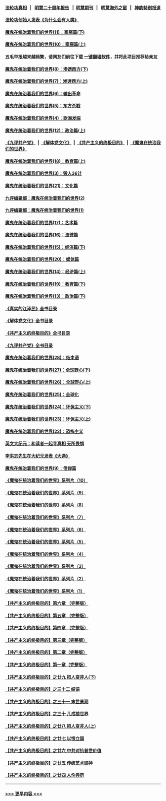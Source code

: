 #### [法轮功真相](https://github.com/gfw-breaker/truth/blob/master/README.md?t=0) &nbsp;&nbsp;|&nbsp;&nbsp; [明慧二十周年报告](https://github.com/gfw-breaker/mh-reports/blob/master/README.md?t=0) &nbsp;&nbsp;|&nbsp;&nbsp;[明慧期刊](https://github.com/gfw-breaker/mh-qikan) &nbsp;&nbsp;|&nbsp;&nbsp; [明慧海外之窗](https://github.com/gfw-breaker/mh-news/blob/master/README.md?t=0) &nbsp;&nbsp;|&nbsp;&nbsp; [神韵特别报道](https://github.com/gfw-breaker/mh-news/blob/master/shenyun.md?t=0)
#### [法轮功创始人发表《为什么会有人类》](../pages/nsc422/n13912117.md?t=03061243) 
#### [魔鬼在统治着我们的世界(11)：家庭篇(下)](../pages/nsc422/n10440961.md?t=03061243) 
#### [魔鬼在统治着我们的世界(10)：家庭篇(上)](../pages/nsc422/n10435448.md?t=03061243) 
#### 五毛举报越来越频繁，请网友们前往下载 [一键翻墙软件](https://github.com/gfw-breaker/ssr-accounts)，并将此项目推荐给亲友
#### [魔鬼在统治着我们的世界(8)：渗透西方(下)](../pages/nsc422/n10429603.md?t=03061243) 
#### [魔鬼在统治着我们的世界(7)：渗透西方(上)](../pages/nsc422/n10426013.md?t=03061243) 
#### [魔鬼在统治着我们的世界(6)：输出革命](../pages/nsc422/n10421536.md?t=03061243) 
#### [魔鬼在统治着我们的世界(5)：东方杀戮](../pages/nsc422/n10417707.md?t=03061243) 
#### [魔鬼在统治着我们的世界(4)：欧洲发端](../pages/nsc422/n10414890.md?t=03061243) 
#### [魔鬼在统治着我们的世界(12)：政治篇(上)](../pages/nsc422/n10444576.md?t=03061243) 
#### [《九评共产党》](https://github.com/begood0513/9ping.md/blob/master/README.md) &nbsp;|&nbsp; [《解体党文化》](../../../../jtdwh.md/blob/master/README.md)  &nbsp;|&nbsp; [《共产主义的终极目的》](../../../../gczydzjmd.md/blob/master/README.md) &nbsp;|&nbsp; [《魔鬼在统治我们的世界》](../../../../mgztzwmdsj.md/blob/master/README.md) 
#### [魔鬼在统治着我们的世界(18)：教育篇(上)](../pages/nsc422/n10526970.md?t=03061243) 
#### [魔鬼在统治着我们的世界(3)：毁人36计](../pages/nsc422/n10411583.md?t=03061243) 
#### [魔鬼在统治着我们的世界(21)：文化篇](../pages/nsc422/n10597706.md?t=03061243) 
#### [九评编辑部：魔鬼在统治着我们的世界(2)](../pages/nsc422/n10410036.md?t=03061243) 
#### [九评编辑部：魔鬼在统治着我们的世界(1)](../pages/nsc422/n10406825.md?t=03061243) 
#### [魔鬼在统治着我们的世界(17)：艺术篇](../pages/nsc422/n10499093.md?t=03061243) 
#### [魔鬼在统治着我们的世界(16)：法律篇](../pages/nsc422/n10485969.md?t=03061243) 
#### [魔鬼在统治着我们的世界(15)：经济篇(下)](../pages/nsc422/n10469975.md?t=03061243) 
#### [魔鬼在统治着我们的世界(20)：媒体篇](../pages/nsc422/n10586579.md?t=03061243) 
#### [魔鬼在统治着我们的世界(14)：经济篇(上)](../pages/nsc422/n10457370.md?t=03061243) 
#### [魔鬼在统治着我们的世界(19)：教育篇(下)](../pages/nsc422/n10564808.md?t=03061243) 
#### [魔鬼在统治着我们的世界(13)：政治篇(下)](../pages/nsc422/n10448270.md?t=03061243) 
#### [《真实的江泽民》全书目录](../pages/nsc422/n13721399.md?t=03061243) 
#### [《解体党文化》全书目录](../pages/nsc422/n13721157.md?t=03061243) 
#### [《共产主义的终极目的》全书目录](../pages/nsc422/n13721048.md?t=03061243) 
#### [《九评共产党》全书目录](../pages/nsc422/n13708085.md?t=03061243) 
#### [魔鬼在统治着我们的世界(28)：结束语](../pages/nsc422/n10936246.md?t=03061243) 
#### [魔鬼在统治着我们的世界(27)：全球野心(下)](../pages/nsc422/n10928319.md?t=03061243) 
#### [魔鬼在统治着我们的世界(26)：全球野心(上)](../pages/nsc422/n10900318.md?t=03061243) 
#### [魔鬼在统治着我们的世界(25)：全球化](../pages/nsc422/n10788205.md?t=03061243) 
#### [魔鬼在统治着我们的世界(24)：环保主义(下)](../pages/nsc422/n10695307.md?t=03061243) 
#### [魔鬼在统治着我们的世界(23)：环保主义(上)](../pages/nsc422/n10688613.md?t=03061243) 
#### [魔鬼在统治着我们的世界(22)：恐怖主义](../pages/nsc422/n10614727.md?t=03061243) 
#### [英文大纪元：和读者一起寻真相 无所畏惧](../pages/nsc422/n12542027.md?t=03061243) 
#### [李洪志先生在大纪元发表《大选》](../pages/nsc422/n12534746.md?t=03061243) 
#### [魔鬼在统治着我们的世界(9)：信仰篇](../pages/nsc422/n10432159.md?t=03061243) 
#### [《魔鬼在统治着我们的世界》系列片（10）](../pages/nsc422/n12292670.md?t=03061243) 
#### [《魔鬼在统治着我们的世界》系列片（9）](../pages/nsc422/n12290859.md?t=03061243) 
#### [《魔鬼在统治着我们的世界》系列片（8）](../pages/nsc422/n12287445.md?t=03061243) 
#### [《魔鬼在统治着我们的世界》系列片（7）](../pages/nsc422/n12283425.md?t=03061243) 
#### [《魔鬼在统治着我们的世界》系列片（6）](../pages/nsc422/n12282314.md?t=03061243) 
#### [《魔鬼在统治着我们的世界》系列片（5）](../pages/nsc422/n12281419.md?t=03061243) 
#### [《魔鬼在统治着我们的世界》系列片（4）](../pages/nsc422/n12274024.md?t=03061243) 
#### [《魔鬼在统治着我们的世界》系列片（3）](../pages/nsc422/n12271322.md?t=03061243) 
#### [《魔鬼在统治着我们的世界》系列片（2）](../pages/nsc422/n12269049.md?t=03061243) 
#### [《魔鬼在统治着我们的世界》系列片（1）](../pages/nsc422/n12267575.md?t=03061243) 
#### [【共产主义的终极目的】第六章 （完整版）](../pages/nsc422/n11428913.md?t=03061243) 
#### [【共产主义的终极目的】第五章 （完整版）](../pages/nsc422/n11428912.md?t=03061243) 
#### [【共产主义的终极目的】第四章 （完整版）](../pages/nsc422/n11428907.md?t=03061243) 
#### [【共产主义的终极目的】第三章（完整版）](../pages/nsc422/n11428848.md?t=03061243) 
#### [【共产主义的终极目的】第二章（完整版）](../pages/nsc422/n11428831.md?t=03061243) 
#### [【共产主义的终极目的】第一章（完整版）](../pages/nsc422/n11417651.md?t=03061243) 
#### [【共产主义的终极目的】之廿九 把人变非人(下)](../pages/nsc422/n11344140.md?t=03061243) 
#### [【共产主义的终极目的】之三十二 结语](../pages/nsc422/n11360535.md?t=03061243) 
#### [【共产主义的终极目的】之三十一 末世景观](../pages/nsc422/n11351129.md?t=03061243) 
#### [【共产主义的终极目的】之三十 几成狼世界](../pages/nsc422/n11348280.md?t=03061243) 
#### [【共产主义的终极目的】之廿八 把人变非人(上)](../pages/nsc422/n11340492.md?t=03061243) 
#### [【共产主义的终极目的】之廿七 以恨立国](../pages/nsc422/n11336944.md?t=03061243) 
#### [【共产主义的终极目的】之廿六 中共对抗普世价值](../pages/nsc422/n11324785.md?t=03061243) 
#### [【共产主义的终极目的】之廿五 传统艺术颂神](../pages/nsc422/n11296396.md?t=03061243) 
#### [【共产主义的终极目的】之廿四 人伦典范](../pages/nsc422/n11296397.md?t=03061243) 

----
#### [ >>> 更早内容 <<< ](../indexes/nsc422-earlier.md)

